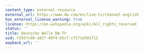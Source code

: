 ```yaml
---
content_type: external-resource
external_url: https://www.dw.com/en/live-tv/channel-english
has_external_license_warning: true
license: https://en.wikipedia.org/wiki/All_rights_reserved
status: ''
title: Deutsche Welle DW-TV
uid: f2937c60-a827-40f4-b5cf-cf271e501f12
wayback_url: ''
---
```

